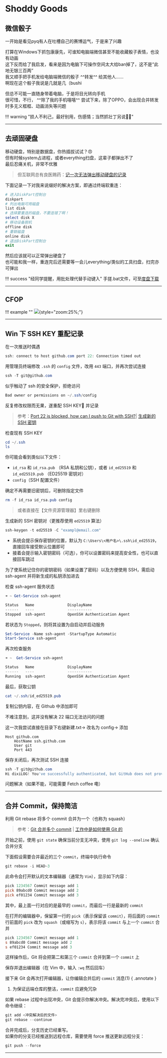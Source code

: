 # Shoddy Goods

<div id="progress-container">
  <div id="progress-bar"></div>
</div>


## 微信骰子

一开始是看见pyq有人在吐槽自己的赛博运气，于是来了兴趣

打算在Windows下抓包康康先，可谁知电脑端微信甚至不能收藏骰子表情，也没有动画  
这下反而给了我启发，看来是因为电脑下可操作空间太大给ban掉了，这不是“此地无银三百两”  
我又顺手把手机发给电脑端微信的骰子 ^^转发^^ 给其他人......  
啊现在这个骰子我说是几就是几（bushi

但总不可能一直随身带着电脑，于是将目光转向手机  
很可惜，不行， ^^除了我的手机嘻嘻^^
尝试下来，除了OPPO，会出现合并转发时多无义框框、动画消失等问题

!!! warning "损人不利己，最好别用，伤感情；当然抓壮丁另说🤷‍♂️"

---

## 去顽固硬盘

移动硬盘，特别是数据盘，你热插拔试试？:angry:  
但有时候system占进程，或者everything扫盘，这辈子都弹出不了  
最后忍痛关机，非常不优雅

> 但互联网总有良医赐药：[记一次无法弹出移动硬盘的记录](https://elkan1788.github.io/tech/unmountd-mobile-disk-log.html)

下面记录一下对我来说缀好的解决方案，即通过终端软重连：

```powershell title="powershell"
# 进入DiskPart控制台
diskpart
# 列出电脑可用磁盘
list disk
# 选择要重连的磁盘，不要连错了啊！
select disk X
# 移动设备脱机
offline disk
# 重联磁盘
online disk
# 退出DiskPart控制台
exit
```

然后应该就可以正常弹出硬盘了  
也可能和我一样，重连完后还需要等一会儿everything/类似的工具扫盘，扫完亦可弹出

!!! success "经同学提醒，用批处理代替手动键入"
    手搓.bat文件，可至[度盘下载](https://pan.baidu.com/s/1WRNG7liVrlwQWyqvHyuZcw?pwd=1369)

---

## CFOP 

!!! example ""
    ![](https://cdn.jsdelivr.net/gh/dixiLOG/blogStatic/RFDVb0jDao4SxAxi9F0cqWq4njg.png){style="zoom:25%;"}


---

## Win 下 SSH KEY 重配记录

在一次推送时偶遇

```powershell title="powershell"
ssh: connect to host github.com port 22: Connection timed out
```

用管理员终端修改 `.ssh` 的 `config` 文件，改用 `443` 端口，并再次尝试连接

```powershell title="powershell"
ssh -T git@github.com
```

似乎触动了 ssh 的安全保护，拒绝访问

```powershell title="powershell"
Bad owner or permissions on ~/.ssh/config
```

反复修改权限而无果，遂重配 SSH KEY🥲 并记录

> 参考：[Port 22 is blocked, how can I push to Git with SSH?](https://amesbury.it/git/github/2018/05/15/port22-blocked-github.html)| [生成新的 SSH 密钥](https://docs.github.com/zh/authentication/connecting-to-github-with-ssh/generating-a-new-ssh-key-and-adding-it-to-the-ssh-agent)

检查现有 SSH KEY

```powershell title="powershell"
cd ~/.ssh
ls
```

你可能会看到类似以下文件：

- `id_rsa` 和 `id_rsa.pub` （RSA 私钥和公钥），或者 `id_ed25519` 和 `id_ed25519.pub` （ED25519 密钥对）
- `config`（SSH 配置文件）

确定不再需要旧密钥后，可删除指定文件

```powershell title="powershell"
rm -f id_rsa id_rsa.pub config
```

> 或者直接在【文件资源管理器】里右键删除

生成新的 SSH 密钥对（更推荐使用 `ed25519` 算法）

```powershell title="powershell"
ssh-keygen -t ed25519 -C "exampl@email.com"
```

- 系统会提示保存密钥的位置，默认为 `C:\Users\<用户名>\.ssh\id_ed25519`，直接回车接受默认位置即可
- 接着会提示输入密钥密码（可选），你可以设置密码来提高安全性，也可以直接回车跳过

为了使系统记住你的密钥密码（如果设置了密码）以及方便使用 SSH，需启动 ssh-agent 并将新生成的私钥添加进去

检查 ssh-agent 服务状态

```powershell title="powershell"
➜ ~ Get-Service ssh-agent

Status   Name               DisplayName
------   ----               -----------
Stopped  ssh-agent          OpenSSH Authentication Agent
```

若状态为 `Stopped`，则将其设置为自启动并启动服务

```powershell title="powershell"
Set-Service -Name ssh-agent -StartupType Automatic
Start-Service ssh-agent
```

再次检查服务

```powershell title="powershell"
➜ ~  Get-Service ssh-agent

Status   Name               DisplayName
------   ----               -----------
Running  ssh-agent          OpenSSH Authentication Agent
```

最后，获取公钥

```powershell title="powershell"
cat ~/.ssh/id_ed25519.pub
```

复制公钥内容，在 Github 中添加即可

不难注意到，这并没有解决 22 端口无法访问的问题

这一次我尝试直接在目录下右键新建.txt→ 改名为 config→ 添加

``` title="config"
Host github.com
    HostName ssh.github.com
    User git
    Port 443
```

保存关闭后，再次测试 SSH 连接

```powershell title="powershell"
ssh -T git@github.com
Hi dixiLOG! You've successfully authenticated, but GitHub does not provide shell access.
```

问题解决（如果不能，可能需要 Fetch coffee 嘞）

---

## 合并 Commit，保持简洁

利用 Git rebase 将多个 commit 合并为一个（也称为 squash）

> 参考：[Git 合并多个 commit](https://www.cnblogs.com/daodaotest/p/13591937.html) | [工作中是如何使用 Git 的](https://zhuanlan.zhihu.com/p/250493093)

开始之前，使用 `git state` 确保当前分支无冲突，使用 `git log --oneline` 确认合并分支

下面假设需要合并最近的三个 `commit`，终端中执行命令

```powershell
git rebase -i HEAD~3
```

此命令会打开默认的文本编辑器（通常为 `Vim`），显示如下内容：

```powershell
pick 1234567 Commit message add 1
pick 89abcd0 Commit message add 2
pick ef01234 Commit message add 3
```

其中，最上面一行对应的是最早的 `commit`，而最后一行是最新的 `commit`

在打开的编辑器中，保留第一行的 `pick`（表示保留该 `commit`），将后面的 `commit` 行前面的 `pick` 改为 `squash`（或缩写为 `s`），表示将该 `commit` 与上一个 `commit` 合并

```powershell
pick 1234567 Commit message add 1
s 89abcd0 Commit message add 2
s ef01234 Commit message add 3
```

这样操作后，Git 将会把第二和第三个 `commit` 合并到第一个 `commit` 上

保存并退出编辑器（在 Vim 中，输入 `:wq` 然后回车）

接下来 Git 会再次打开编辑器，让你编辑合并后的 `commit` 消息(1)
{ .annotate }

1.  为保证远端仓库的整洁，`commit` 应避免冗杂


如果 rebase 过程中出现冲突，Git 会提示你解决冲突。解决完冲突后，使用以下命令继续：

```powershell
git add <冲突解决后的文件>
git rebase --continue
```

合并完成后，分支历史已经重写。  
如果你的分支已经推送到远程仓库，需要使用 force 推送更新远程分支：

```powershell
git push --force
```

---

